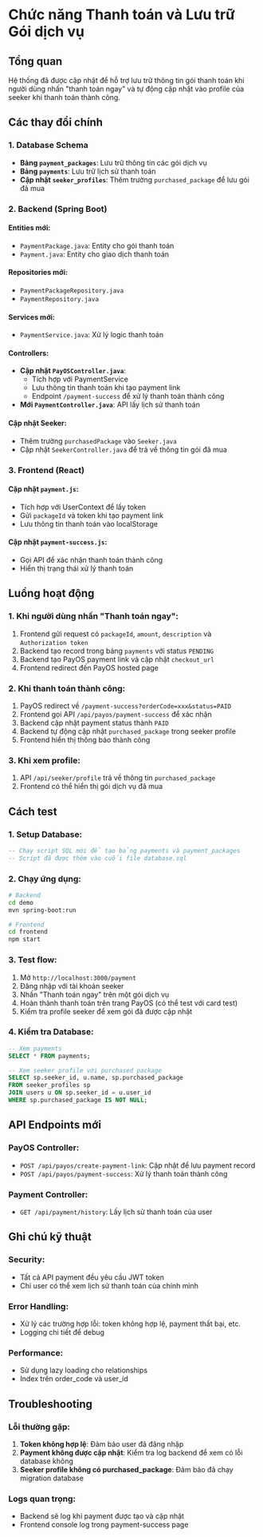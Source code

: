 # Chức năng Thanh toán và Lưu trữ Gói dịch vụ

## Tổng quan
Hệ thống đã được cập nhật để hỗ trợ lưu trữ thông tin gói thanh toán khi người dùng nhấn "thanh toán ngay" và tự động cập nhật vào profile của seeker khi thanh toán thành công.

## Các thay đổi chính

### 1. Database Schema
- **Bảng `payment_packages`**: Lưu trữ thông tin các gói dịch vụ
- **Bảng `payments`**: Lưu trữ lịch sử thanh toán
- **Cập nhật `seeker_profiles`**: Thêm trường `purchased_package` để lưu gói đã mua

### 2. Backend (Spring Boot)
#### Entities mới:
- `PaymentPackage.java`: Entity cho gói thanh toán
- `Payment.java`: Entity cho giao dịch thanh toán

#### Repositories mới:
- `PaymentPackageRepository.java`
- `PaymentRepository.java`

#### Services mới:
- `PaymentService.java`: Xử lý logic thanh toán

#### Controllers:
- **Cập nhật `PayOSController.java`**: 
  - Tích hợp với PaymentService
  - Lưu thông tin thanh toán khi tạo payment link
  - Endpoint `/payment-success` để xử lý thanh toán thành công
- **Mới `PaymentController.java`**: API lấy lịch sử thanh toán

#### Cập nhật Seeker:
- Thêm trường `purchasedPackage` vào `Seeker.java`
- Cập nhật `SeekerController.java` để trả về thông tin gói đã mua

### 3. Frontend (React)
#### Cập nhật `payment.js`:
- Tích hợp với UserContext để lấy token
- Gửi `packageId` và token khi tạo payment link
- Lưu thông tin thanh toán vào localStorage

#### Cập nhật `payment-success.js`:
- Gọi API để xác nhận thanh toán thành công
- Hiển thị trạng thái xử lý thanh toán

## Luồng hoạt động

### 1. Khi người dùng nhấn "Thanh toán ngay":
1. Frontend gửi request có `packageId`, `amount`, `description` và `Authorization token`
2. Backend tạo record trong bảng `payments` với status `PENDING`
3. Backend tạo PayOS payment link và cập nhật `checkout_url`
4. Frontend redirect đến PayOS hosted page

### 2. Khi thanh toán thành công:
1. PayOS redirect về `/payment-success?orderCode=xxx&status=PAID`
2. Frontend gọi API `/api/payos/payment-success` để xác nhận
3. Backend cập nhật payment status thành `PAID`
4. Backend tự động cập nhật `purchased_package` trong seeker profile
5. Frontend hiển thị thông báo thành công

### 3. Khi xem profile:
1. API `/api/seeker/profile` trả về thông tin `purchased_package`
2. Frontend có thể hiển thị gói dịch vụ đã mua

## Cách test

### 1. Setup Database:
```sql
-- Chạy script SQL mới để tạo bảng payments và payment_packages
-- Script đã được thêm vào cuối file database.sql
```

### 2. Chạy ứng dụng:
```bash
# Backend
cd demo
mvn spring-boot:run

# Frontend
cd frontend
npm start
```

### 3. Test flow:
1. Mở `http://localhost:3000/payment`
2. Đăng nhập với tài khoản seeker
3. Nhấn "Thanh toán ngay" trên một gói dịch vụ
4. Hoàn thành thanh toán trên trang PayOS (có thể test với card test)
5. Kiểm tra profile seeker để xem gói đã được cập nhật

### 4. Kiểm tra Database:
```sql
-- Xem payments
SELECT * FROM payments;

-- Xem seeker profile với purchased package
SELECT sp.seeker_id, u.name, sp.purchased_package 
FROM seeker_profiles sp 
JOIN users u ON sp.seeker_id = u.user_id 
WHERE sp.purchased_package IS NOT NULL;
```

## API Endpoints mới

### PayOS Controller:
- `POST /api/payos/create-payment-link`: Cập nhật để lưu payment record
- `POST /api/payos/payment-success`: Xử lý thanh toán thành công

### Payment Controller:
- `GET /api/payment/history`: Lấy lịch sử thanh toán của user

## Ghi chú kỹ thuật

### Security:
- Tất cả API payment đều yêu cầu JWT token
- Chỉ user có thể xem lịch sử thanh toán của chính mình

### Error Handling:
- Xử lý các trường hợp lỗi: token không hợp lệ, payment thất bại, etc.
- Logging chi tiết để debug

### Performance:
- Sử dụng lazy loading cho relationships
- Index trên order_code và user_id

## Troubleshooting

### Lỗi thường gặp:
1. **Token không hợp lệ**: Đảm bảo user đã đăng nhập
2. **Payment không được cập nhật**: Kiểm tra log backend để xem có lỗi database không
3. **Seeker profile không có purchased_package**: Đảm bảo đã chạy migration database

### Logs quan trọng:
- Backend sẽ log khi payment được tạo và cập nhật
- Frontend console log trong payment-success page
